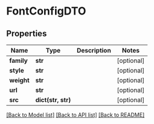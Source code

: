 # FontConfigDTO

## Properties
Name | Type | Description | Notes
------------ | ------------- | ------------- | -------------
**family** | **str** |  | [optional] 
**style** | **str** |  | [optional] 
**weight** | **str** |  | [optional] 
**url** | **str** |  | [optional] 
**src** | **dict(str, str)** |  | [optional] 

[[Back to Model list]](../README.md#documentation-for-models) [[Back to API list]](../README.md#documentation-for-api-endpoints) [[Back to README]](../README.md)


